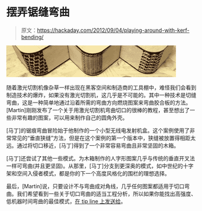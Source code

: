 # 摆弄锯缝弯曲

> 原文：<https://hackaday.com/2012/09/04/playing-around-with-kerf-bending/>

[![](img/dd03d100ad622a7b3ab90a440088b8ff.png "kerf")](http://hackaday.com/wp-content/uploads/2012/09/kerf.jpg)

随着激光切割机像杂草一样出现在黑客空间和制造商的工具棚中，难怪我们会看到制造技术的爆炸，如果没有激光切割机，这几乎是不可能的。其中一种技术是切缝弯曲，这是一种简单地通过沿着所需的弯曲方向燃烧图案来弯曲胶合板的方法。[Martin]刚刚发布了一个关于用激光切割机弯曲切口的很棒的教程，甚至想出了一些非常有趣的图案，可以用来制作自己的圆角外壳。

[马丁]的锯痕弯曲冒险始于他制作的一个小型无线电发射机盒。这个案例使用了非常常见的“垂直狭缝”方法，但是在这个案例的第一个版本中，狭缝被放置得相距太远。通过将切口移近，[马丁]得到了一个非常容易弯曲且非常坚固的木箱。

[马丁]还尝试了其他一些模式。为木箱制作的人字形图案几乎与传统的垂直开叉法一样可弯曲(并且更坚固)。从那里，[马丁]分支到更深奥的模式，如中世纪的十字架和空间入侵者模式，都是你的下一个高度风格化的围栏的理想选择。

最后，[Martin]说，只要设计不与弯曲成对角线，几乎任何图案都适用于切口弯曲。我们希望看到一些关于切口弯曲的适当工程分析，所以如果你能找出高强度、低机器时间弯曲的最佳模式，[在 tip line 上发送给](http://hackaday.com/contact-hack-a-day/)。